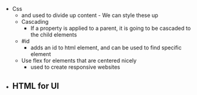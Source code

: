 - Css
	- <div/> and <span/> used to divide up content
		- We can style these up 
	- Cascading
		- If a property is applied to a parent, it is going to be cascaded to the child elements
	- \#id
		- adds an id to html element, and can be used to find specific element
	- Use flex for elements that are centered nicely
		- used to create responsive websites
- HTML for UI
	- 